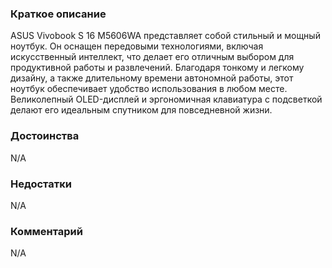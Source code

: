 ### **Краткое описание**
ASUS Vivobook S 16 M5606WA представляет собой стильный и мощный ноутбук. Он оснащен передовыми технологиями, включая искусственный интеллект, что делает его отличным выбором для продуктивной работы и развлечений. Благодаря тонкому и легкому дизайну, а также длительному времени автономной работы, этот ноутбук обеспечивает удобство использования в любом месте. Великолепный OLED-дисплей и эргономичная клавиатура с подсветкой делают его идеальным спутником для повседневной жизни.

### **Достоинства**
N/A

### **Недостатки**
N/A

### **Комментарий**
N/A

